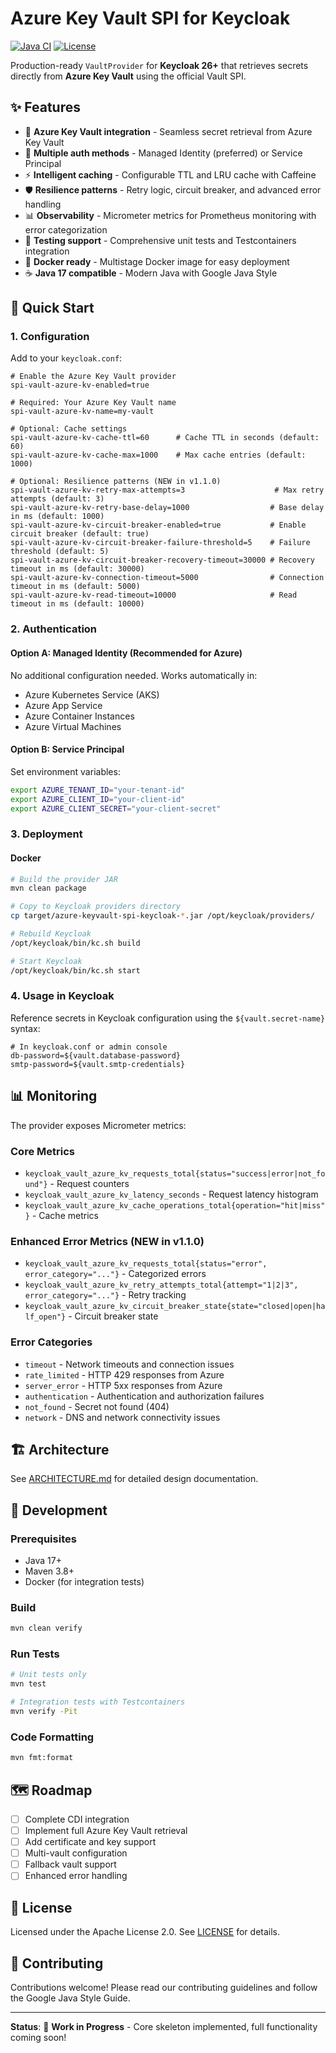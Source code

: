 # Azure Key Vault SPI for Keycloak

[![Java CI](https://github.com/devolia/azure-keyvault-spi-keycloak/actions/workflows/ci.yml/badge.svg)](https://github.com/devolia/azure-keyvault-spi-keycloak/actions/workflows/ci.yml)
[![License](https://img.shields.io/badge/License-Apache%202.0-blue.svg)](https://opensource.org/licenses/Apache-2.0)

Production-ready `VaultProvider` for **Keycloak 26+** that retrieves secrets directly from **Azure Key Vault** using the official Vault SPI.

## ✨ Features

- 🔐 **Azure Key Vault integration** - Seamless secret retrieval from Azure Key Vault
- 🚀 **Multiple auth methods** - Managed Identity (preferred) or Service Principal
- ⚡ **Intelligent caching** - Configurable TTL and LRU cache with Caffeine
- 🛡️ **Resilience patterns** - Retry logic, circuit breaker, and advanced error handling
- 📊 **Observability** - Micrometer metrics for Prometheus monitoring with error categorization
- 🧪 **Testing support** - Comprehensive unit tests and Testcontainers integration
- 🐳 **Docker ready** - Multistage Docker image for easy deployment
- ☕ **Java 17 compatible** - Modern Java with Google Java Style

## 🚀 Quick Start

### 1. Configuration

Add to your `keycloak.conf`:

```properties
# Enable the Azure Key Vault provider
spi-vault-azure-kv-enabled=true

# Required: Your Azure Key Vault name
spi-vault-azure-kv-name=my-vault

# Optional: Cache settings
spi-vault-azure-kv-cache-ttl=60      # Cache TTL in seconds (default: 60)
spi-vault-azure-kv-cache-max=1000    # Max cache entries (default: 1000)

# Optional: Resilience patterns (NEW in v1.1.0)
spi-vault-azure-kv-retry-max-attempts=3                    # Max retry attempts (default: 3)
spi-vault-azure-kv-retry-base-delay=1000                  # Base delay in ms (default: 1000)
spi-vault-azure-kv-circuit-breaker-enabled=true           # Enable circuit breaker (default: true)
spi-vault-azure-kv-circuit-breaker-failure-threshold=5    # Failure threshold (default: 5)
spi-vault-azure-kv-circuit-breaker-recovery-timeout=30000 # Recovery timeout in ms (default: 30000)
spi-vault-azure-kv-connection-timeout=5000                # Connection timeout in ms (default: 5000)
spi-vault-azure-kv-read-timeout=10000                     # Read timeout in ms (default: 10000)
```

### 2. Authentication

#### Option A: Managed Identity (Recommended for Azure)
No additional configuration needed. Works automatically in:
- Azure Kubernetes Service (AKS)
- Azure App Service
- Azure Container Instances
- Azure Virtual Machines

#### Option B: Service Principal
Set environment variables:
```bash
export AZURE_TENANT_ID="your-tenant-id"
export AZURE_CLIENT_ID="your-client-id"
export AZURE_CLIENT_SECRET="your-client-secret"
```

### 3. Deployment

#### Docker
```bash
# Build the provider JAR
mvn clean package

# Copy to Keycloak providers directory
cp target/azure-keyvault-spi-keycloak-*.jar /opt/keycloak/providers/

# Rebuild Keycloak
/opt/keycloak/bin/kc.sh build

# Start Keycloak
/opt/keycloak/bin/kc.sh start
```

### 4. Usage in Keycloak

Reference secrets in Keycloak configuration using the `${vault.secret-name}` syntax:

```properties
# In keycloak.conf or admin console
db-password=${vault.database-password}
smtp-password=${vault.smtp-credentials}
```

## 📊 Monitoring

The provider exposes Micrometer metrics:

### Core Metrics
- `keycloak_vault_azure_kv_requests_total{status="success|error|not_found"}` - Request counters
- `keycloak_vault_azure_kv_latency_seconds` - Request latency histogram
- `keycloak_vault_azure_kv_cache_operations_total{operation="hit|miss"}` - Cache metrics

### Enhanced Error Metrics (NEW in v1.1.0)
- `keycloak_vault_azure_kv_requests_total{status="error", error_category="..."}` - Categorized errors
- `keycloak_vault_azure_kv_retry_attempts_total{attempt="1|2|3", error_category="..."}` - Retry tracking
- `keycloak_vault_azure_kv_circuit_breaker_state{state="closed|open|half_open"}` - Circuit breaker state

### Error Categories
- `timeout` - Network timeouts and connection issues
- `rate_limited` - HTTP 429 responses from Azure
- `server_error` - HTTP 5xx responses from Azure
- `authentication` - Authentication and authorization failures
- `not_found` - Secret not found (404)
- `network` - DNS and network connectivity issues

## 🏗️ Architecture

See [ARCHITECTURE.md](ARCHITECTURE.md) for detailed design documentation.

## 🧪 Development

### Prerequisites
- Java 17+
- Maven 3.8+
- Docker (for integration tests)

### Build
```bash
mvn clean verify
```

### Run Tests
```bash
# Unit tests only
mvn test

# Integration tests with Testcontainers
mvn verify -Pit
```

### Code Formatting
```bash
mvn fmt:format
```

## 🗺️ Roadmap

- [ ] Complete CDI integration
- [ ] Implement full Azure Key Vault retrieval
- [ ] Add certificate and key support
- [ ] Multi-vault configuration
- [ ] Fallback vault support
- [ ] Enhanced error handling

## 📝 License

Licensed under the Apache License 2.0. See [LICENSE](LICENSE) for details.

## 🤝 Contributing

Contributions welcome! Please read our contributing guidelines and follow the Google Java Style Guide.

---

**Status**: 🚧 **Work in Progress** - Core skeleton implemented, full functionality coming soon!
